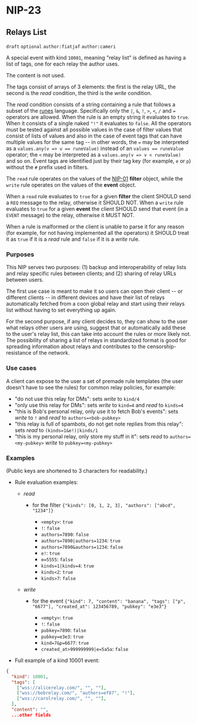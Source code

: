 NIP-23
======

Relays List
-----------

`draft` `optional` `author:fiatjaf` `author:cameri`

A special event with kind `10001`, meaning "relay list" is defined as having a list of tags, one for each relay the author uses.

The content is not used.

The tags consist of arrays of 3 elements: the first is the relay URL, the second is the _read_ condition, the third is the _write_ condition.

The _read_ condition consists of a string containing a rule that follows a subset of the [runes](https://pypi.org/project/runes/) language. Specifically only the `|`, `&`, `!`, `>`, `<`, `/` and `=` operators are allowed. When the rule is an empty string it evaluates to `true`. When it consists of a single naked `"!"` it evaluates to `false`. All the operators must be tested against all possible values in the case of filter values that consist of lists of values and also in the case of event tags that can have multiple values for the same tag -- in other words, the `=` may be interpreted as a `values.any(v => v == runeValue)` instead of an `values == runeValue` operator; the `<` may be interpreted as a `values.any(v => v < runeValue)` and so on. Event tags are identified just by their tag key (for example, `e` or `p`) without the `#` prefix used in filters.

The `read` rule operates on the values of the [NIP-01](01.md) **filter** object, while the `write` rule operates on the values of the **event** object.

When a `read` rule evaluates to `true` for a given **filter** the client SHOULD send a `REQ` message to the relay, otherwise it SHOULD NOT. When a `write` rule evaluates to `true` for a given **event** the client SHOULD send that event (in a `EVENT` message) to the relay, otherwise it MUST NOT.

When a rule is malformed or the client is unable to parse it for any reason (for example, for not having implemented all the operators) it SHOULD treat it as `true` if it is a _read_ rule and `false` if it is a _write_ rule.

### Purposes

This NIP serves two purposes: (1) backup and interoperability of relay lists and relay specific rules between clients; and (2) sharing of relay URLs between users.

The first use case is meant to make it so users can open their client -- or different clients -- in different devices and have their list of relays automatically fetched from a coon global relay and start using their relays list without having to set everything up again.

For the second purpose, if any client decides to, they can show to the user what relays other users are using, suggest that or automatically add these to the user's relay list, this can take into account the rules or more likely not. The possibility of sharing a list of relays in standardized format is good for spreading information about relays and contributes to the censorship-resistance of the network.

### Use cases

A client can expose to the user a set of premade rule templates (the user doesn't have to see the rules) for common relay policies, for example:

  - "do not use this relay for DMs": sets _write_  to `kind/4`
  - "only use this relay for DMs": sets _write_ to `kind=4` and _read_ to `kinds=4`
  - "this is Bob's personal relay, only use it to fetch Bob's events": sets _write_ to `!` and _read_ to `authors=<bob-pubkey>`
  - "this relay is full of spambots, do not get note replies from this relay": sets _read_ to `(kinds=1&e!)|kinds/1`
  - "this is my personal relay, only store my stuff in it": sets _read_ to `authors=<my-pubkey>` _write_ to `pubkey=<my-pubkey>`

### Examples

(Public keys are shortened to 3 characters for readability.)

- Rule evaluation examples:

  - _read_

    - for the filter `{"kinds": [0, 1, 2, 3], "authors": ["abcd", "1234"]}`

      - `<empty>`: `true`
      - `!`: `false`
      - `authors=7890`: `false`
      - `authors=7890|authors=1234`: `true`
      - `authors=7890&authors=1234`: `false`
      - `e!`: `true`
      - `e=5555`: `false`
      - `kinds=1|kinds=4`: `true`
      - `kinds<2`: `true`
      - `kinds>7`: `false`

  - _write_

    - for the event `{"kind": 7, "content": "banana", "tags": ["p", "6677"], "created_at": 123456789, "pubkey": "e3e3"}`

      - `<empty>`: `true`
      - `!`: `false`
      - `pubkey=7890`: `false`
      - `pubkey=e3e3`: `true`
      - `kind=7&p=6677`: `true`
      - `created_at>999999999|e=5a5a`: `false`

- Full example of a kind 10001 event:

```json
{
  "kind": 10001,
  "tags": [
    ["wss://alicerelay.com/", "", ""],
    ["wss://bobrelay.com/", "authors=ef87", "!"],
    ["wss://carolrelay.com/", "", ""],
  ],
  "content": "",
  ...other fields
```
